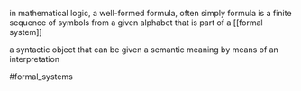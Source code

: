 in mathematical logic, a well-formed formula, often simply formula is a finite sequence of symbols from a given alphabet that is part of a [[formal system]]

a syntactic object that can be given a semantic meaning by means of an interpretation

#formal_systems 

